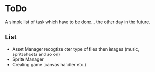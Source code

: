 ToDo
===
A simple list of task which have to be done... the other day in the future.

List
---
 * Asset Manager recogtize oter type of files then images (music, spritesheets and so on)
 * Sprite Manager
 * Creating game (canvas handler etc.)